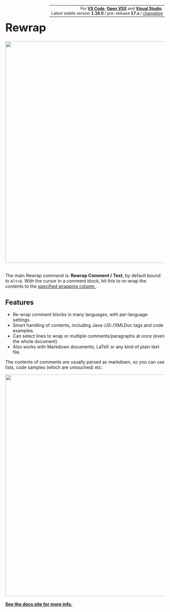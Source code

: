 <!-- This part has to be written in HTML, because doing it in markdown puts the content in
a <p>, which adds unwanted margins. It has to be in a table so it can be right-aligned on
GitHub. For GitHub we can't get rid of the border on the td nor make the font smaller as
we want-->
<table class="topright" align="right" style="font-size:90%;width:auto;margin:0;border:none">
<tr style="border:none"><td align="right" style="border:none">
For <a href="https://marketplace.visualstudio.com/items?itemName=stkb.rewrap"><b>VS Code</b></a>,
<a href="https://open-vsx.org/extension/stkb/rewrap"><b>Open VSX</b></a> and
<a href="https://marketplace.visualstudio.com/items?itemName=stkb.Rewrap-18980">
  <b>Visual Studio</b></a>.<br/>
Latest stable version <b>1.16.0</b> / pre-release <b>17.x</b> /
<a href="https://github.com/stkb/vscode-rewrap/releases">changelog</a>
</td></tr></table>


<h1 style="font-size: 2.5em">Rewrap</h1>

<img src="https://stkb.github.io/Rewrap/images/example.svg" width="700px"/><br/><br/>

The main Rewrap command is: <sn>**Rewrap Comment / Text**</sn>, by default bound to
`Alt+Q`. With the cursor in a comment block, hit this to re-wrap the contents to the
[specified wrapping column
](https://stkb.github.io/Rewrap/configuration/#wrapping-column).


## Features

* Re-wrap comment blocks in many languages, with per-language settings.
* Smart handling of contents, including Java-/JS-/XMLDoc tags and code examples.
* Can select lines to wrap or multiple comments/paragraphs at once (even the whole
  document).
* Also works with Markdown documents, LaTeX or any kind of plain text file.

The contents of comments are usually parsed as markdown, so you can use lists, code
samples (which are untouched) etc:

<img src="https://stkb.github.io/Rewrap/images/example1.svg" width="700px"/>

<div class="hideOnDocsSite"><br/><b><a href="https://stkb.github.io/Rewrap/">
See the docs site for more info.</a></b></div>
